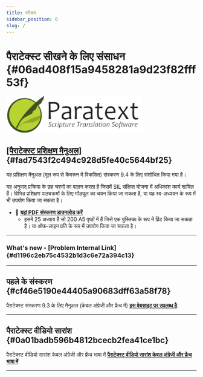 ```yaml
---
title: परिचय
sidebar_position: 0
slug: /
---
```




# पैराटेक्स्ट सीखने के लिए संसाधन {#06ad408f15a9458281a9d23f82fff53f}


![](./415098770.png)


## [[पैराटेक्स्ट प्रशिक्षण मैनुअल]](/Overview) {#fad7543f2c494c928d5fe40c5644bf25}


यह प्रशिक्षण मैनुअल (मूल रूप से कैमरून में विकसित) संस्करण 9.4 के लिए संशोधित किया गया है।


यह अनुवाद प्रक्रिया के छह चरणों का पालन करता है जिसमें SIL संक्षिप्त योजना में अधिकांश कार्य शामिल हैं। विभिन्न प्रशिक्षण पाठ्यक्रमों के लिए मॉड्यूल का चयन किया जा सकता है, या यह स्व-अध्ययन के रूप में भी उपयोग किया जा सकता है।

- 📖 [**यहां PDF संस्करण डाउनलोड करें**](https://manual.paratext.org/hi/downloads/Ptx-man-a5-hi-9.4.pdf)
    - इसमें 25 अध्याय हैं जो 200 A5 पृष्ठों में हैं जिसे एक पुस्तिका के रूप में प्रिंट किया जा सकता है। या ऑफ-लाइन प्रति के रूप में उपयोग किया जा सकता है।

---


### What's new - **[Problem Internal Link]** {#d1196c2eb75c4532b1d3c6e72a394c13}


---


## पहले के संस्करण {#cf46e5190e44405a90683dff63a58f78}


पैराटेक्स्ट संस्करण 9.3 के लिए मैनुअल (केवल अंग्रेजी और फ्रेंच में) [**इस वेबसाइट पर उपलब्ध है**](https://jennibeadle.github.io/paratextmanversions/)**.**


---


## पैराटेक्स्ट वीडियो सारांश {#0a01badb596b4812bcecb2fea41ce1bc}


पैराटेक्स्ट वीडियो सारांश केवल अंग्रेजी और फ्रेंच भाषा में [**पैराटेक्स्ट वीडियो सारांश केवल अंग्रेजी और फ्रेंच भाषा में**](https://jennibeadle.github.io/paratext-vidsum/)


---

